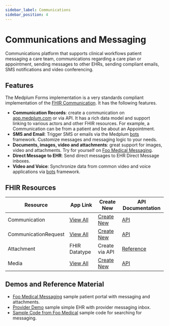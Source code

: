 ```yaml
---
sidebar_label: Communications
sidebar_position: 4
---
```


# Communications and Messaging

Communications platform that supports clinical workflows patient messaging a care team, communications regarding a care plan or appointment, sending messages to other EHRs, sending compliant emails, SMS notifications and video conferencing.

## Features

The Medplum Forms implementation is a very standards compliant implementation of the [FHIR Communication](/docs/api/fhir/resources/communication). It has the following features.

- **Communication Records**: create a communication on [app.medplum.com](https://app.medplum.com/Communication) or via API. It has a rich data model and support linking to various actors and other FHIR resources. For example, a Communication can be from a patient and be about an Appointment.
- **SMS and Email**: Trigger SMS or emails via the Medplum [bots](/docs/tutorials/bots) framework. Customize messages and messaging logic to your needs.
- **Documents, images, video and attachments**: great support for images, video and attachments. Try for yourself on [Foo Medical Messaging](https://foomedical.com/messages).
- **Direct Message to EHR**: Send direct messages to EHR Direct Message inboxes.
- **Video and Voice**: Synchronize data from common video and voice applications via [bots](/docs/tutorials/bots) framework.

## FHIR Resources

| Resource             | App Link                                                 | Create New                                                     | API Documentation                                    |
| -------------------- | -------------------------------------------------------- | -------------------------------------------------------------- | ---------------------------------------------------- |
| Communication        | [View All](https://app.medplum.com/Communication)        | [Create New](https://app.medplum.com/Communication/new)        | [API](/docs/api/fhir/resources/communication)        |
| CommunicationRequest | [View All](https://app.medplum.com/CommunicationRequest) | [Create New](https://app.medplum.com/CommunicationRequest/new) | [API](/docs/api/fhir/resources/communicationrequest) |
| Attachment           | FHIR Datatype                                            | Create via API                                                 | [Reference](/docs/api/fhir/datatype/attachment)      |
| Media                | [View All](https://app.medplum.com/Media)                | [Create New](https://app.medplum.com/Media/new)                | [API](/docs/api/fhir/resources/media)                |

## Demos and Reference Material

- [Foo Medical Messaging](https://foomedical.com/messaging) sample patient portal with messaging and attachments.
- [Provider Demo](https://provider.foomedical.com/) sample simple EHR with provider messaging inbox.
- [Sample Code from Foo Medical](https://github.com/medplum/foomedical/blob/main/src/pages/messages/Chat.tsx) sample code for searching for messaging.
